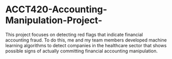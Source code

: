 # ACCT420-Accounting-Manipulation-Project-
This project focuses on detecting red flags that indicate financial accounting fraud. To do this, me and my team members developed machine learning algorithms to detect companies in the healthcare sector that shows possible signs of actually committing financial accounting manipulation. 

